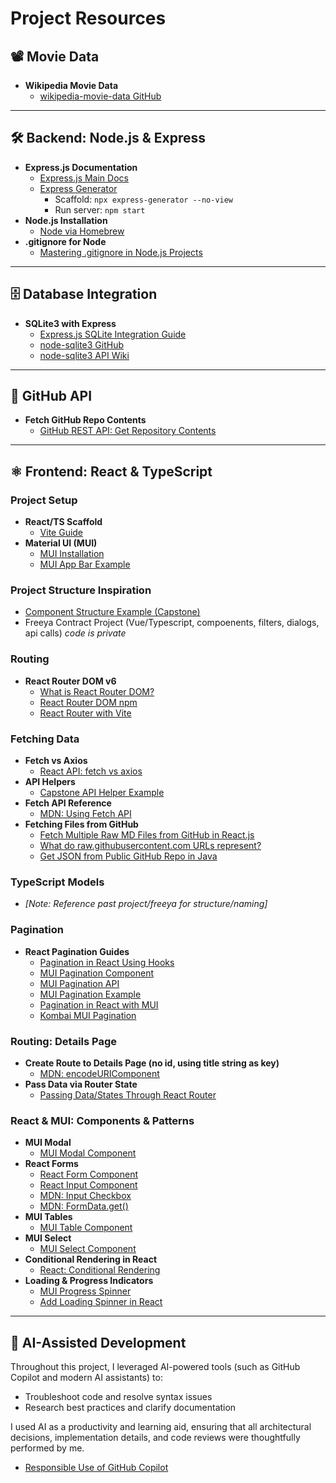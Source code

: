 # Project Resources

## 📽️ Movie Data

- **Wikipedia Movie Data**
  - [wikipedia-movie-data GitHub](https://github.com/prust/wikipedia-movie-data)

---

## 🛠️ Backend: Node.js & Express

- **Express.js Documentation**
  - [Express.js Main Docs](https://expressjs.com/)
  - [Express Generator](https://expressjs.com/en/starter/generator.html)
    - Scaffold: `npx express-generator --no-view`
    - Run server: `npm start`
- **Node.js Installation**
  - [Node via Homebrew](https://formulae.brew.sh/formula/node)
- **.gitignore for Node**
  - [Mastering .gitignore in Node.js Projects](https://medium.com/@moinuict/mastering-gitignore-in-node-js-projects-44edf81dd17b)

---

## 🗄️ Database Integration

- **SQLite3 with Express**
  - [Express.js SQLite Integration Guide](https://expressjs.com/en/guide/database-integration.html#sqlite)
  - [node-sqlite3 GitHub](https://github.com/TryGhost/node-sqlite3)
  - [node-sqlite3 API Wiki](https://github.com/TryGhost/node-sqlite3/wiki/API)

---

## 🔗 GitHub API

- **Fetch GitHub Repo Contents**
  - [GitHub REST API: Get Repository Contents](https://docs.github.com/en/rest/repos/contents?apiVersion=2022-11-28)

---

## ⚛️ Frontend: React & TypeScript

### Project Setup

- **React/TS Scaffold**
  - [Vite Guide](https://vite.dev/guide/)
- **Material UI (MUI)**
  - [MUI Installation](https://mui.com/material-ui/getting-started/installation/)
  - [MUI App Bar Example](https://mui.com/material-ui/react-app-bar/#app-bar-with-responsive-menu)

### Project Structure Inspiration

- [Component Structure Example (Capstone)](https://github.com/kimmykokonut/Capstone/tree/main/client/src/)
- Freeya Contract Project (Vue/Typescript, compoenents, filters, dialogs, api calls) _code is private_

### Routing

- **React Router DOM v6**
  - [What is React Router DOM?](https://www.geeksforgeeks.org/what-is-react-router-dom/)
  - [React Router DOM npm](https://www.npmjs.com/package/react-router-dom)
  - [React Router with Vite](https://medium.com/@navanitvishwakarma790/mastering-react-router-dom-with-vite-an-optimized-guide-08e870cce6e2)

### Fetching Data

- **Fetch vs Axios**
  - [React API: fetch vs axios](https://builtin.com/software-engineering-perspectives/react-api)
- **API Helpers**
  - [Capstone API Helper Example](https://github.com/kimmykokonut/Capstone/blob/main/client/src/api-helper.ts)
- **Fetch API Reference**
  - [MDN: Using Fetch API](https://developer.mozilla.org/en-US/docs/Web/API/Fetch_API/Using_Fetch)
- **Fetching Files from GitHub**
  - [Fetch Multiple Raw MD Files from GitHub in React.js](https://stackoverflow.com/questions/70185493/fetching-multiple-raw-md-files-from-github-in-react-js)
  - [What do raw.githubusercontent.com URLs represent?](https://stackoverflow.com/questions/39065921/what-do-raw-githubusercontent-com-urls-represent)
  - [Get JSON from Public GitHub Repo in Java](https://stackoverflow.com/questions/72724205/how-to-get-a-jsonobject-from-a-public-github-repository-in-java)

### TypeScript Models

- _[Note: Reference past project/freeya for structure/naming]_

### Pagination

- **React Pagination Guides**
  - [Pagination in React Using Hooks](https://www.geeksforgeeks.org/how-to-implement-pagination-in-react-using-hooks/)
  - [MUI Pagination Component](https://mui.com/material-ui/react-pagination/)
  - [MUI Pagination API](https://mui.com/material-ui/api/pagination/)
  - [MUI Pagination Example](https://stackoverflow.com/questions/71609573/how-can-i-use-mui-pagination)
  - [Pagination in React with MUI](https://medium.com/@manishmanice2003/pagination-in-react-with-material-ui-d5ab7ca17e3f)
  - [Kombai MUI Pagination](https://kombai.com/mui/pagination/)

### Routing: Details Page

- **Create Route to Details Page (no id, using title string as key)**
  - [MDN: encodeURIComponent](https://developer.mozilla.org/en-US/docs/Web/JavaScript/Reference/Global_Objects/encodeURIComponent)
- **Pass Data via Router State**
  - [Passing Data/States Through React Router](https://dev.to/thatfemicode/passing-data-states-through-react-router-8dh)

### React & MUI: Components & Patterns

- **MUI Modal**
  - [MUI Modal Component](https://mui.com/material-ui/react-modal/)
- **React Forms**
  - [React Form Component](https://react.dev/reference/react-dom/components/form)
  - [React Input Component](https://react.dev/reference/react-dom/components/input)
  - [MDN: Input Checkbox](https://developer.mozilla.org/en-US/docs/Web/HTML/Reference/Elements/input/checkbox#value)
  - [MDN: FormData.get()](https://developer.mozilla.org/en-US/docs/Web/API/FormData/get)
- **MUI Tables**
  - [MUI Table Component](https://mui.com/material-ui/react-table/)
- **MUI Select**
  - [MUI Select Component](https://mui.com/material-ui/react-select/)
- **Conditional Rendering in React**
  - [React: Conditional Rendering](https://react.dev/learn/conditional-rendering)
- **Loading & Progress Indicators**
  - [MUI Progress Spinner](https://mui.com/material-ui/react-progress/)
  - [Add Loading Spinner in React](https://stackoverflow.com/questions/72158847/how-to-add-loading-spinner-in-react-js-while-my-components-are-loading)

---

## 🤖 AI-Assisted Development

Throughout this project, I leveraged AI-powered tools (such as GitHub Copilot and modern AI assistants) to:
- Troubleshoot code and resolve syntax issues
- Research best practices and clarify documentation

I used AI as a productivity and learning aid, ensuring that all architectural decisions, implementation details, and code reviews were thoughtfully performed by me.
- [Responsible Use of GitHub Copilot](https://docs.github.com/en/copilot/responsible-use-of-github-copilot-features/responsible-use-of-github-copilot-chat-in-your-ide)
